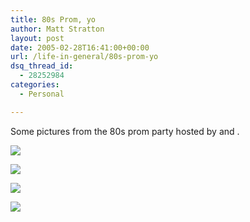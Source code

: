 ```yaml
---
title: 80s Prom, yo
author: Matt Stratton
layout: post
date: 2005-02-28T16:41:00+00:00
url: /life-in-general/80s-prom-yo
dsq_thread_id:
  - 28252984
categories:
  - Personal

---
```

Some pictures from the 80s prom party hosted by and .

![][1]

![][2]

![][3]

![][4]

 [1]: https://photos5.flickr.com/5598100_a9f7c9fced.jpg
 [2]: https://photos6.flickr.com/5598107_22d5d7316a.jpg
 [3]: https://photos6.flickr.com/5598102_41bf975366.jpg
 [4]: https://photos4.flickr.com/5598139_00c9dfac2e.jpg